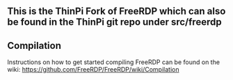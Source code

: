 ## This is the ThinPi Fork of FreeRDP which can also be found in the ThinPi git repo under src/freerdp

## Compilation

Instructions on how to get started compiling FreeRDP can be found on the wiki:
https://github.com/FreeRDP/FreeRDP/wiki/Compilation
